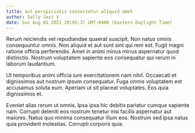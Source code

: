 ```yaml
---
title: aut perspiciatis consectetur aliquid amet
author: Sally Jast V
date: Sun Aug 01 2021 20:05:37 GMT-0400 (Eastern Daylight Time)
---
```

Rerum reiciendis vel repudiandae quaerat suscipit. Non natus omnis consequuntur omnis. Non aliquid et aut sunt sint qui rem est. Fugit magni ratione officia perferendis. Amet in animi minus minus aspernatur quod distinctio. Nostrum voluptatem sapiente eos consequatur qui rerum in laborum laudantium.

 Ut temporibus animi officia iure exercitationem nam nihil. Occaecati et dignissimos aut nostrum ipsum consequatur. Fuga omnis voluptatem est accusamus soluta eum. Aperiam ut sit placeat voluptates. Eos quia dignissimos et.

 Eveniet alias rerum ut omnis. Ipsa ipsa hic debitis pariatur cumque sapiente nam. Corrupti deleniti eos nostrum tenetur nisi facilis aspernatur aut maiores. Natus quo minima consequatur illum eos. Nostrum sed ipsa natus quia provident molestias. Corrupti corporis quia.